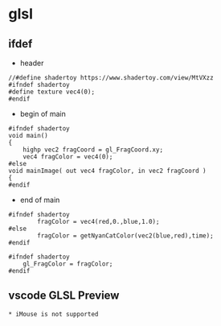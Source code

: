 # glsl
## ifdef 
* header
````
//#define shadertoy https://www.shadertoy.com/view/MtVXzz
#ifndef shadertoy
#define texture vec4(0);
#endif
````

* begin of main

````
#ifndef shadertoy
void main()
{
    highp vec2 fragCoord = gl_FragCoord.xy;
    vec4 fragColor = vec4(0);
#else
void mainImage( out vec4 fragColor, in vec2 fragCoord )
{
#endif
````

* end of main

````
#ifndef shadertoy
	    fragColor = vec4(red,0.,blue,1.0);
#else
        fragColor = getNyanCatColor(vec2(blue,red),time);    
#endif 

#ifndef shadertoy
    gl_FragColor = fragColor;
#endif 
````

## vscode GLSL Preview
    * iMouse is not supported
